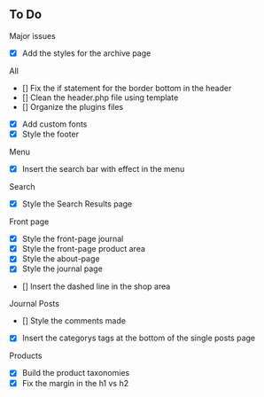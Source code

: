## To Do

Major issues
- [x] Add the styles for the archive page

All
- [] Fix the if statement for the border bottom in the header
- [] Clean the header.php file using template
- [] Organize the plugins files
- [x] Add custom fonts
- [x] Style the footer

Menu
- [x] Insert the search bar with effect in the menu

Search
- [x] Style the Search Results page

Front page
- [x] Style the front-page journal
- [x] Style the front-page product area
- [x] Style the about-page
- [x] Style the journal page
- [] Insert the dashed line in the shop area

Journal Posts
- [] Style the comments made
- [x] Insert the categorys tags at the bottom of the single posts page

Products
- [x] Build the product taxonomies
- [x] Fix the margin in the h1 vs h2
